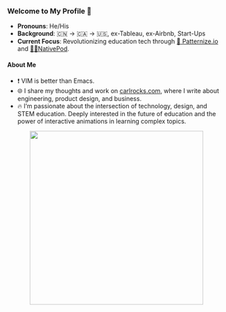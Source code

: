 ### Welcome to My Profile 👋  

- **Pronouns**: He/His  
- **Background**: 🇨🇳 → 🇨🇦 → 🇺🇸, ex-Tableau, ex-Airbnb, Start-Ups
- **Current Focus**: Revolutionizing education tech through [🚀 Patternize.io](https://patternize.github.io) and [👂🏻NativePod](https://nativepod.co/).


#### **About Me**
- ❗ VIM is better than Emacs.
- 🌐 I share my thoughts and work on [carlrocks.com](https://www.carlrocks.com), where I write about engineering, product design, and business.
- 🔥 I’m passionate about the intersection of technology, design, and STEM education. Deeply interested in the future of education and the power of interactive animations in learning complex topics.

<div align="center">
  <img src="https://readme-daily-quotes.vercel.app/api?author=Steve+Jobs&quote=The+ones+who+are+crazy+enough+to+think+that+they+can+change+the+world,+are+the+ones+who+do." width="400">
</div>
